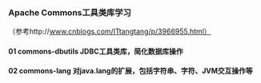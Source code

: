 ### Apache Commons工具类库学习
（参考http://www.cnblogs.com/ITtangtang/p/3966955.html）  
#### 01 commons-dbutils JDBC工具类库，简化数据库操作
#### 02 commons-lang 对java.lang的扩展，包括字符串、字符、JVM交互操作等
